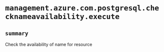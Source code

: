 # `management.azure.com.postgresql.checknameavailability.execute`

## `summary`
Check the availability of name for resource


